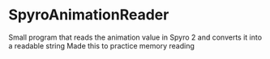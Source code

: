 # SpyroAnimationReader
Small program that reads the animation value in Spyro 2 and converts it into a readable string
Made this to practice memory reading
